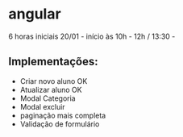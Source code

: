 # angular

6 horas iniciais
20/01 - início às 10h - 12h / 13:30 - 


## Implementações:
- Criar novo aluno OK
- Atualizar aluno OK
- Modal Categoria
- Modal excluir
- paginação mais completa
- Validação de formulário
